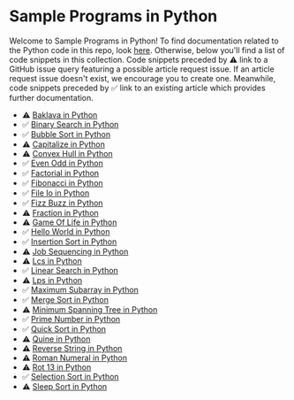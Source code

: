 # Sample Programs in Python

Welcome to Sample Programs in Python! To find documentation related to the Python 
    code in this repo, look [here](https://sample-programs.therenegadecoder.com/languages/python).
     Otherwise, below you'll find a list of code snippets in this collection. 
    Code snippets preceded by :warning: link to a GitHub 
    issue query featuring a possible article request issue. If an article request issue 
    doesn't exist, we encourage you to create one. Meanwhile, code snippets preceded 
    by :white_check_mark: link to an existing article which provides further documentation.
    

- :warning: [Baklava in Python](https://github.com//TheRenegadeCoder/sample-programs-website/issues?utf8=%E2%9C%93&q=is%3Aissue+is%3Aopen+baklava+python)
- :white_check_mark: [Binary Search in Python](https://sample-programs.therenegadecoder.com/projects/binary-search/python)
- :white_check_mark: [Bubble Sort in Python](https://sample-programs.therenegadecoder.com/projects/bubble-sort/python)
- :warning: [Capitalize in Python](https://github.com//TheRenegadeCoder/sample-programs-website/issues?utf8=%E2%9C%93&q=is%3Aissue+is%3Aopen+capitalize+python)
- :warning: [Convex Hull in Python](https://github.com//TheRenegadeCoder/sample-programs-website/issues?utf8=%E2%9C%93&q=is%3Aissue+is%3Aopen+convex+hull+python)
- :white_check_mark: [Even Odd in Python](https://sample-programs.therenegadecoder.com/projects/even-odd/python)
- :white_check_mark: [Factorial in Python](https://sample-programs.therenegadecoder.com/projects/factorial/python)
- :white_check_mark: [Fibonacci in Python](https://sample-programs.therenegadecoder.com/projects/fibonacci/python)
- :white_check_mark: [File Io in Python](https://sample-programs.therenegadecoder.com/projects/file-io/python)
- :white_check_mark: [Fizz Buzz in Python](https://sample-programs.therenegadecoder.com/projects/fizz-buzz/python)
- :warning: [Fraction in Python](https://github.com//TheRenegadeCoder/sample-programs-website/issues?utf8=%E2%9C%93&q=is%3Aissue+is%3Aopen+fraction+python)
- :warning: [Game Of Life in Python](https://github.com//TheRenegadeCoder/sample-programs-website/issues?utf8=%E2%9C%93&q=is%3Aissue+is%3Aopen+game+of+life+python)
- :white_check_mark: [Hello World in Python](https://sample-programs.therenegadecoder.com/projects/hello-world/python)
- :white_check_mark: [Insertion Sort in Python](https://sample-programs.therenegadecoder.com/projects/insertion-sort/python)
- :warning: [Job Sequencing in Python](https://github.com//TheRenegadeCoder/sample-programs-website/issues?utf8=%E2%9C%93&q=is%3Aissue+is%3Aopen+job+sequencing+python)
- :warning: [Lcs in Python](https://github.com//TheRenegadeCoder/sample-programs-website/issues?utf8=%E2%9C%93&q=is%3Aissue+is%3Aopen+lcs+python)
- :white_check_mark: [Linear Search in Python](https://sample-programs.therenegadecoder.com/projects/linear-search/python)
- :warning: [Lps in Python](https://github.com//TheRenegadeCoder/sample-programs-website/issues?utf8=%E2%9C%93&q=is%3Aissue+is%3Aopen+lps+python)
- :white_check_mark: [Maximum Subarray in Python](https://sample-programs.therenegadecoder.com/projects/maximum-subarray/python)
- :white_check_mark: [Merge Sort in Python](https://sample-programs.therenegadecoder.com/projects/merge-sort/python)
- :warning: [Minimum Spanning Tree in Python](https://github.com//TheRenegadeCoder/sample-programs-website/issues?utf8=%E2%9C%93&q=is%3Aissue+is%3Aopen+minimum+spanning+tree+python)
- :white_check_mark: [Prime Number in Python](https://sample-programs.therenegadecoder.com/projects/prime-number/python)
- :white_check_mark: [Quick Sort in Python](https://sample-programs.therenegadecoder.com/projects/quick-sort/python)
- :warning: [Quine in Python](https://github.com//TheRenegadeCoder/sample-programs-website/issues?utf8=%E2%9C%93&q=is%3Aissue+is%3Aopen+quine+python)
- :warning: [Reverse String in Python](https://github.com//TheRenegadeCoder/sample-programs-website/issues?utf8=%E2%9C%93&q=is%3Aissue+is%3Aopen+reverse+string+python)
- :warning: [Roman Numeral in Python](https://github.com//TheRenegadeCoder/sample-programs-website/issues?utf8=%E2%9C%93&q=is%3Aissue+is%3Aopen+roman+numeral+python)
- :warning: [Rot 13 in Python](https://github.com//TheRenegadeCoder/sample-programs-website/issues?utf8=%E2%9C%93&q=is%3Aissue+is%3Aopen+rot+13+python)
- :white_check_mark: [Selection Sort in Python](https://sample-programs.therenegadecoder.com/projects/selection-sort/python)
- :warning: [Sleep Sort in Python](https://github.com//TheRenegadeCoder/sample-programs-website/issues?utf8=%E2%9C%93&q=is%3Aissue+is%3Aopen+sleep+sort+python)

